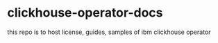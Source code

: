 # clickhouse-operator-docs
this repo is to host license, guides, samples of ibm clickhouse operator
